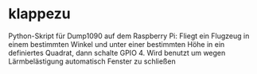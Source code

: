 # klappezu
Python-Skript für Dump1090 auf dem Raspberry Pi: Fliegt ein Flugzeug in einem bestimmten Winkel und unter einer bestimmten Höhe in ein definiertes Quadrat, dann schalte GPIO 4. Wird benutzt um wegen Lärmbelästigung automatisch Fenster zu schließen 
